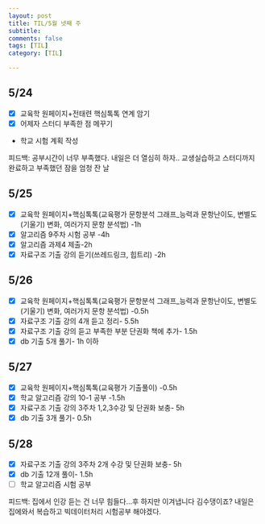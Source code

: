 ```yaml
---
layout: post
title: TIL/5월 넷째 주 
subtitle: 
comments: false
tags: [TIL]
category: [TIL]

---
```


## 5/24
- [x] 교육학 원페이지+전태련 핵심톡톡 연계 암기
- [x] 어제자 스터디 부족한 점 메꾸기
- 학교 시험 계획 작성

피드백: 공부시간이 너무 부족했다. 내일은 더 열심히 하자.. 교생실습하고 스터디까지 완료하고 부족했던 잠을 엄청 잔 날

## 5/25
- [x] 교육학 원페이지+핵심톡톡(교육평가 문항분석 그래프_능력과 문항난이도, 변별도(기울기) 변화, 여러가지 문항 분석법) -1h
- [x] 알고리즘 9주차 시험 공부 -4h
- [x] 알고리즘 과제4 제출-2h
- [x] 자료구조 기출 강의 듣기(쓰레드링크, 힙트리) -2h

## 5/26
- [x] 교육학 원페이지+핵심톡톡(교육평가 문항분석 그래프_능력과 문항난이도, 변별도(기울기) 변화, 여러가지 문항 분석법) -0.5h
- [x] 자료구조 기출 강의 4개 듣고 정리- 5.5h
- [x] 자료구조 기출 강의 듣고 부족한 부분 단권화 책에 추가- 1.5h
- [x] db 기출 5개 풀기- 1h 이하

## 5/27
- [x] 교육학 원페이지+핵심톡톡(교육평가 기출풀이) -0.5h
- [x] 학교 알고리즘 강의 10-1 공부 -1.5h
- [x] 자료구조 기출 강의 3주차 1,2,3수강 및 단권화 보충- 5h 
- [x] db 기출 3개 풀기- 0.5h

## 5/28
- [x] 자료구조 기출 강의 3주차 2개 수강 및 단권화 보충- 5h
- [x] db 기출 12개 풀이- 1.5h
- [ ] 학교 알고리즘 시험 공부

피드백: 집에서 인강 듣는 건 너무 힘들다...후 하지만 이겨냅니다 김수댕이죠? 내일은 집에와서 복습하고 빅데이터처리 시험공부 해야겠다. 
